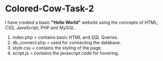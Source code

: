 # Colored-Cow-Task-2
I have created a basic <b>"Hello World"</b> website using the concepts of HTML, CSS, JavaScript, PHP and MySQL. <br>
1) index.php = contains basic HTML and SQL Queries. <br>
2) db_connect.php = used for connecting the database. <br>
3) style.css = contains the styling of the page. <br>
4) script.js = contains the javascript code for hovering. <br>
